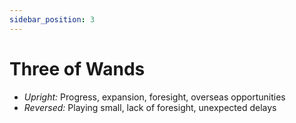 ```yaml
---
sidebar_position: 3
---
```


# Three of Wands

- *Upright:* Progress, expansion, foresight, overseas opportunities
- *Reversed:* Playing small, lack of foresight, unexpected delays